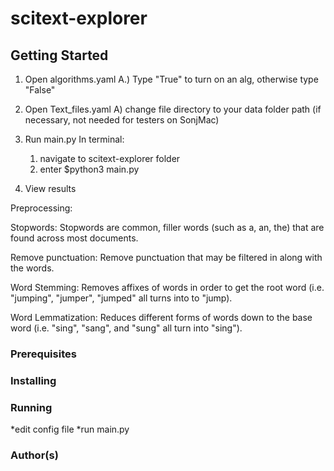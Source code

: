 # scitext-explorer
## Getting Started
1)  Open algorithms.yaml 
        A.) Type "True" to turn on an alg, otherwise type "False"

2) Open Text_files.yaml 
    A) change file directory to your data folder path (if necessary, not needed for testers on SonjMac)

3) Run main.py
    In terminal: 
    1. navigate to scitext-explorer folder 
    2. enter $python3 main.py


4) View results

Preprocessing:

Stopwords: Stopwords are common, filler words (such as a, an, the) that are found across    most documents.

Remove punctuation: Remove punctuation that may be filtered in along with the words.

Word Stemming: Removes affixes of words in order to get the root word (i.e. "jumping", "jumper", "jumped" all turns into to "jump).

Word Lemmatization: Reduces different forms of words down to the base word (i.e. "sing", "sang", and "sung" all turn into "sing").












### Prerequisites
### Installing
### Running
*edit config file
*run main.py
### Author(s)



